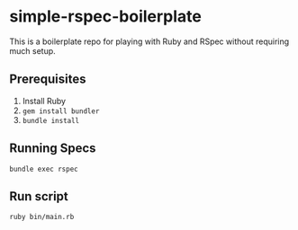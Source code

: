# simple-rspec-boilerplate

This is a boilerplate repo for playing with Ruby and RSpec without requiring much setup.

## Prerequisites

1. Install Ruby
2. `gem install bundler`
3. `bundle install`

## Running Specs

`bundle exec rspec`

## Run script

`ruby bin/main.rb`
